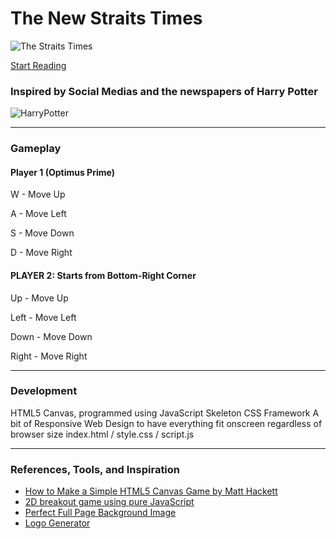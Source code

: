 # The New Straits Times

![The Straits Times](https://i.giphy.com/v2xIous7mnEYg.gif)

[Start Reading](https://still-mesa-80925.herokuapp.com/)

### Inspired by Social Medias and the newspapers of Harry Potter

![HarryPotter](https://media.tenor.co/images/62938ab5278a55160335805a935a4b81/tenor.gif)

***

### Gameplay


#### Player 1 (Optimus Prime)

W - Move Up

A - Move Left

S - Move Down

D - Move Right

#### PLAYER 2: Starts from Bottom-Right Corner

Up - Move Up

Left - Move Left

Down - Move Down

Right - Move Right

***
### Development

HTML5 Canvas, programmed using JavaScript
Skeleton CSS Framework
A bit of Responsive Web Design to have everything fit onscreen regardless of browser size
index.html / style.css / script.js

***
### References, Tools, and Inspiration

* [How to Make a Simple HTML5 Canvas Game by Matt Hackett](http://www.lostdecadegames.com/how-to-make-a-simple-html5-canvas-game/)
* [2D breakout game using pure JavaScript](https://developer.mozilla.org/en-US/docs/Games/Tutorials/2D_Breakout_game_pure_JavaScript)
* [Perfect Full Page Background Image](https://css-tricks.com/perfect-full-page-background-image/)
* [Logo Generator](http://www6.flamingtext.com/)
